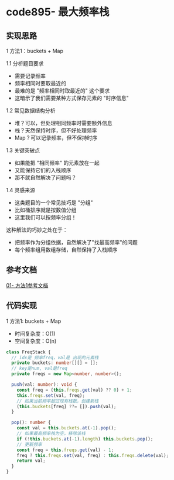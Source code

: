 # code895- 最大频率栈

## 实现思路

1 方法1：buckets + Map

1.1 分析题目要求
  - 需要记录频率
  - 频率相同时要取最近的
  - 最难的是 "频率相同时取最近的" 这个要求
  - 这暗示了我们需要某种方式保存元素的 "时序信息"

1.2 常见数据结构分析
  - 堆？可以，但处理相同频率时需要额外信息
  - 栈？天然保持时序，但不好处理频率
  - Map？可以记录频率，但不保持时序


1.3 关键突破点
  - 如果能把 "相同频率" 的元素放在一起
  - 又能保持它们的入栈顺序
  - 那不就自然解决了问题吗？

1.4 灵感来源
  - 这类题目的一个常见技巧是 "分组"
  - 比如桶排序就是按数值分组
  - 这里我们可以按频率分组！

这种解法的巧妙之处在于：
  - 把频率作为分组依据，自然解决了"找最高频率"的问题
  - 每个频率组用数组存储，自然保持了入栈顺序
  

## 参考文档

[01- 方法1参考文档](https://leetcode.cn/problems/maximum-frequency-stack/solutions/1998430/mei-xiang-ming-bai-yi-ge-dong-hua-miao-d-oich/)


## 代码实现

1 方法1: buckets + Map
  - 时间复杂度：O(1)
  - 空间复杂度：O(n)

```ts
class FreqStack {
  // idx是 频率freq，val是 出现的元素栈
  private buckets: number[][] = [];
  // key是num, val是freq
  private freqs = new Map<number, number>();

  push(val: number): void {
    const freq = (this.freqs.get(val) ?? 0) + 1;
    this.freqs.set(val, freq);
    // 如果当前频率超过现有栈数，创建新栈
    (this.buckets[freq] ??= []).push(val);
  }

  pop(): number {
    const val = this.buckets.at(-1).pop();
    // 如果最高频率栈为空，移除该栈
    if (!this.buckets.at(-1).length) this.buckets.pop();
    // 更新频率
    const freq = this.freqs.get(val) - 1;
    freq ? this.freqs.set(val, freq) : this.freqs.delete(val);
    return val;
  }
}
```